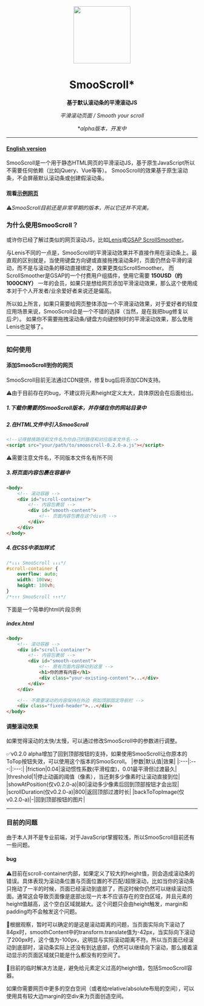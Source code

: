 <div align="center">
<a href="https://shuninyu.github.io/SmooScroll">
  <img src="https://ik.imagekit.io/shunin/SmooScroll/smooscroll-logo.svg" height="150px" />
</a>

# SmooScroll*

**基于默认滚动条的平滑滚动JS**

*平滑滚动页面 / Smooth your scroll*

**alpha版本，开发中*
</div>

---
#### [English version](https://github.com/ShuninYu/SmooScroll/blob/main/docs/README-en.md)
SmooScroll是一个用于静态HTML网页的平滑滚动JS，基于原生JavaScript所以不需要任何依赖（比如jQuery、Vue等等）。
SmooScroll的效果基于原生滚动条，不会屏蔽默认滚动条或创建假滚动条。
#### 观看[示例网页](https://shuninyu.github.io/SmooScroll/)

⚠️*SmooScroll目前还是非常早期的版本，所以它还并不完美。*

### 为什么使用SmooScroll？
或许你已经了解过类似的网页滚动JS，比如[Lenis](https://github.com/darkroomengineering/lenis)或[GSAP ScrollSmoother](https://gsap.com/docs/v3/Plugins/ScrollSmoother/)。

与Lenis不同的一点是，SmooScroll的平滑滚动效果并不直接作用在滚动条上。最直观的区别就是，当使用键盘方向键或直接拖拽滚动条时，页面仍然会平滑的滚动，而不是与滚动条的移动直接绑定，效果更类似ScrollSmoother。
而ScrollSmoother是GSAP的一个付费用户组插件，使用它需要 **150USD（约1000CNY）** 一年的会员，如果只是想给网页添加平滑滚动效果，那么这个使用成本对于个人开发者/业余爱好者来说还是偏高。

所以如上所言，如果只需要给网页整体添加一个平滑滚动效果，对于爱好者的轻度应用场景来说，SmooScroll会是一个不错的选择（当然，是在我把bug修复以后:P）。
如果你不需要拖拽滚动条/键盘方向键控制时的平滑滚动效果，那么使用Lenis也足够了。

---
### 如何使用
#### 添加SmooScroll到你的网页
SmooScroll目前无法通过CDN提供，修复bug后将添加CDN支持。

⚠️由于目前存在的bug，不建议将元素height定义太大，具体原因会在后面给出。
##### 1.下载你需要的SmooScroll版本，并存储在你的网站目录中
##### 2.在HTML文件中引入SmooScroll
```html
<!--记得替换路径和文件名为你自己的路径和对应版本文件名-->
<script src="your/path/to/smooscroll-0.2.0-a.js"></script>
```
⚠️需要注意文件名，不同版本文件名有所不同
##### 3.将页面内容包裹在容器中
```html
<body>
    <!-- 滚动容器 -->
    <div id="scroll-container">
        <!-- 内容包裹层 -->
        <div id="smooth-content">
            <!-- 页面内容包裹在这个div内 -->
        </div>
    </div>
</body>
```
##### 4.在CSS中添加样式
```css
/*↓↓↓ SmooScroll ↓↓↓*/
#scroll-container {
    overflow: auto;
    width: 100vw;
    height: 100vh;
}
/*↑↑↑ SmooScroll ↑↑↑*/
```
下面是一个简单的html片段示例
##### index.html
```html
<body>
    <!-- 滚动容器 -->
    <div id="scroll-container">
        <!-- 内容包裹层 -->
        <div id="smooth-content">
            <!-- 原有页面内容移动到这里 -->
            <h1>你的原有内容</h1>
            <div class="your-existing-content">...</div>
        </div>
    </div>

    <!-- 不需要滚动的内容保持在外边 例如顶部固定导航栏 -->
    <div class="fixed-header">...</div>
</body>
```

#### 调整滚动效果
如果觉得滚动的太快/太慢，可以通过修改SmooScroll中的参数进行调整。

✅v0.2.0 alpha增加了回到顶部按钮的支持，如果使用SmooScroll让你原本的ToTop按钮失效，可以使用这个版本的SmooScroll。
|参数|默认值|效果|
|:---|:---:|:---:|
|friction|0.04|滚动惯性系数(平滑程度)，0.01最平滑但过渡最久|
|threshold|1|停止动画的阈值（像素），当还剩多少像素时让滚动直接到位|
|showAtPosition(仅v0.2.0-a)|80|滚动多少像素后回到顶部按钮才会出现|
|scrollDuration(仅v0.2.0-a)|800|返回顶部过渡时长|
|backToTopImage(仅v0.2.0-a)|-|回到顶部按钮的图片|

---
### 目前的问题
由于本人并不是专业前端，对于JavaScript掌握较浅，所以SmooScroll目前还有一些问题。
#### bug
⚠️目前在scroll-container内部，如果定义了较大的height值，则会造成滚动条的错误。具体表现为滚动条位置与页面位置的不匹配/超限滚动，比如当你的滚动条只拖动了一半的时候，页面已经滚动到底部了，而这时候你仍然可以继续滚动页面。通常这会导致页面像是底部出现一片本不应该存在的空白区域，并且元素的height值越高，这个空白区域就越大。这个问题只会由height触发，margin和padding均不会触发这个问题。

🔎根据观察，暂时可以确定的是这是滚动距离的问题，当页面实际向下滚动了84px时，smoothContent中的transform.translate值为-42px，当实际向下滚动了200px时，这个值为-100px，这明显与实际滚动距离不符。所以当页面已经滚动到底部时，滚动条实际上还没有到达底部，仍然可以继续向下滚动，那么接着滚动显示的页面区域就只能是什么都没有的空间了。

💉目前的临时解决方法是，避免给元素定义过高的height值，包括SmooScroll容器。

如果你需要网页中更多的空白空间（或者给relative/absolute布局的空间），可以使用具有较大边margin的空div来为页面创造空间。
